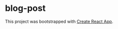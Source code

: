 # blog-post

This project was bootstrapped with [Create React App](https://github.com/facebook/create-react-app).

